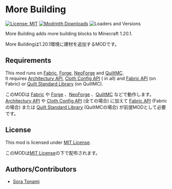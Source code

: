 # More Building

[![License: MIT](https://img.shields.io/badge/License-MIT-00cc00.svg)](https://opensource.org/licenses/MIT)
[![Modrinth Downloads](https://img.shields.io/modrinth/dt/L2OB4eiS?label=Modrinth+downloads&logo=modrinth)](https://modrinth.com/mod/more-building)
![Loaders and Versions](https://img.shields.io/badge/Fabric_%2F_Forge_%2F_NeoForge_%2F_Quilt-_1.20.1-blue)

More Building adds more building blocks to Minecraft 1.20.1.

More Buildingは1.20.1環境に建材を追加するMODです。

## Requirements

This mod runs
on [Fabric](https://fabricmc.net), [Forge](https://files.minecraftforge.net), [NeoForge](https://neoforged.net)
and [QuiltMC](https://quiltmc.org).  
It
requires [Architectury API](https://modrinth.com/mod/architectury-api), [Cloth Config API](https://modrinth.com/mod/cloth-config) (
in all)
and [Fabric API](https://modrinth.com/mod/fabric-api) (on Fabric)
or [Quilt Standard Library](https://modrinth.com/mod/qsl) (on QuiltMC).

このMODは [Fabric](https://fabricmc.net) や
[Forge](https://files.minecraftforge.net) 、[NeoForge](https://neoforged.net) 、[QuiltMC](https://quiltmc.org)
などで動作します。  
[Architectury API](https://modrinth.com/mod/architectury-api)
や [Cloth Config API](https://modrinth.com/mod/cloth-config) (全ての場合) に加えて
[Fabric API](https://modrinth.com/mod/fabric-api) (Fabricの場合)
または [Quilt Standard Library](https://modrinth.com/mod/qsl) (QuiltMCの場合)
が前提MODとして必要です。

## License

This mod is licensed under [MIT License](LICENSE.md).

このMODは[MIT License](LICENSE.md)の下で配布されます。

## Authors/Contributors

- [Sora Tonami](https://github.com/ms0503)
